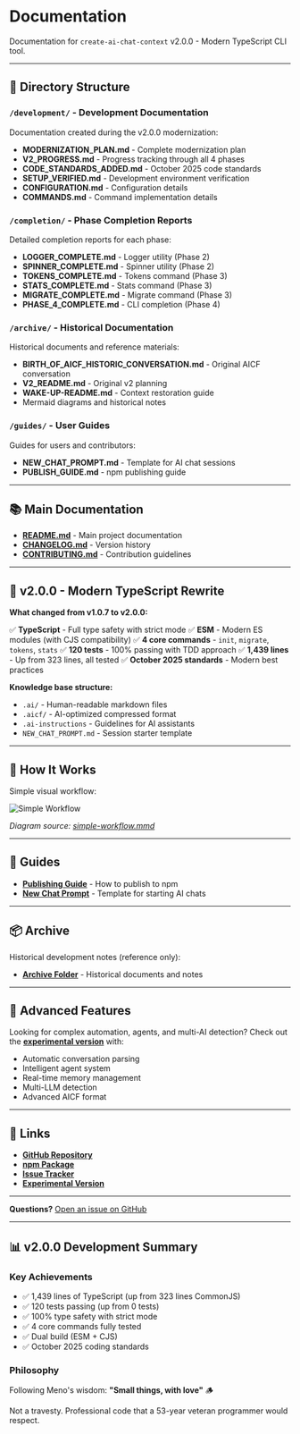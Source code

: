 # Documentation

Documentation for `create-ai-chat-context` v2.0.0 - Modern TypeScript CLI tool.

---

## 📁 Directory Structure

### `/development/` - Development Documentation

Documentation created during the v2.0.0 modernization:

- **MODERNIZATION_PLAN.md** - Complete modernization plan
- **V2_PROGRESS.md** - Progress tracking through all 4 phases
- **CODE_STANDARDS_ADDED.md** - October 2025 code standards
- **SETUP_VERIFIED.md** - Development environment verification
- **CONFIGURATION.md** - Configuration details
- **COMMANDS.md** - Command implementation details

### `/completion/` - Phase Completion Reports

Detailed completion reports for each phase:

- **LOGGER_COMPLETE.md** - Logger utility (Phase 2)
- **SPINNER_COMPLETE.md** - Spinner utility (Phase 2)
- **TOKENS_COMPLETE.md** - Tokens command (Phase 3)
- **STATS_COMPLETE.md** - Stats command (Phase 3)
- **MIGRATE_COMPLETE.md** - Migrate command (Phase 3)
- **PHASE_4_COMPLETE.md** - CLI completion (Phase 4)

### `/archive/` - Historical Documentation

Historical documents and reference materials:

- **BIRTH_OF_AICF_HISTORIC_CONVERSATION.md** - Original AICF conversation
- **V2_README.md** - Original v2 planning
- **WAKE-UP-README.md** - Context restoration guide
- Mermaid diagrams and historical notes

### `/guides/` - User Guides

Guides for users and contributors:

- **NEW_CHAT_PROMPT.md** - Template for AI chat sessions
- **PUBLISH_GUIDE.md** - npm publishing guide

---

## 📚 Main Documentation

- **[README.md](../README.md)** - Main project documentation
- **[CHANGELOG.md](../CHANGELOG.md)** - Version history
- **[CONTRIBUTING.md](../CONTRIBUTING.md)** - Contribution guidelines

---

## 🎯 v2.0.0 - Modern TypeScript Rewrite

**What changed from v1.0.7 to v2.0.0:**

✅ **TypeScript** - Full type safety with strict mode
✅ **ESM** - Modern ES modules (with CJS compatibility)
✅ **4 core commands** - `init`, `migrate`, `tokens`, `stats`
✅ **120 tests** - 100% passing with TDD approach
✅ **1,439 lines** - Up from 323 lines, all tested
✅ **October 2025 standards** - Modern best practices

**Knowledge base structure:**

- `.ai/` - Human-readable markdown files
- `.aicf/` - AI-optimized compressed format
- `.ai-instructions` - Guidelines for AI assistants
- `NEW_CHAT_PROMPT.md` - Session starter template

---

## 🎨 How It Works

Simple visual workflow:

![Simple Workflow](./simple-workflow.png)

_Diagram source: [simple-workflow.mmd](./simple-workflow.mmd)_

---

## 📖 Guides

- **[Publishing Guide](./guides/PUBLISH_GUIDE.md)** - How to publish to npm
- **[New Chat Prompt](./guides/NEW_CHAT_PROMPT.md)** - Template for starting AI chats

---

## 📦 Archive

Historical development notes (reference only):

- **[Archive Folder](./archive/)** - Historical documents and notes

---

## 🔬 Advanced Features

Looking for complex automation, agents, and multi-AI detection?
Check out the **[experimental version](https://github.com/Vaeshkar/create-ai-chat-context-experimental)** with:

- Automatic conversation parsing
- Intelligent agent system
- Real-time memory management
- Multi-LLM detection
- Advanced AICF format

---

## 🔗 Links

- **[GitHub Repository](https://github.com/Vaeshkar/create-ai-chat-context)**
- **[npm Package](https://www.npmjs.com/package/create-ai-chat-context)**
- **[Issue Tracker](https://github.com/Vaeshkar/create-ai-chat-context/issues)**
- **[Experimental Version](https://github.com/Vaeshkar/create-ai-chat-context-experimental)**

---

**Questions?** [Open an issue on GitHub](https://github.com/Vaeshkar/create-ai-chat-context/issues)

---

## 📊 v2.0.0 Development Summary

### Key Achievements

- ✅ 1,439 lines of TypeScript (up from 323 lines CommonJS)
- ✅ 120 tests passing (up from 0 tests)
- ✅ 100% type safety with strict mode
- ✅ 4 core commands fully tested
- ✅ Dual build (ESM + CJS)
- ✅ October 2025 coding standards

### Philosophy

Following Meno's wisdom: **"Small things, with love"** 🪵

Not a travesty. Professional code that a 53-year veteran programmer would respect.
